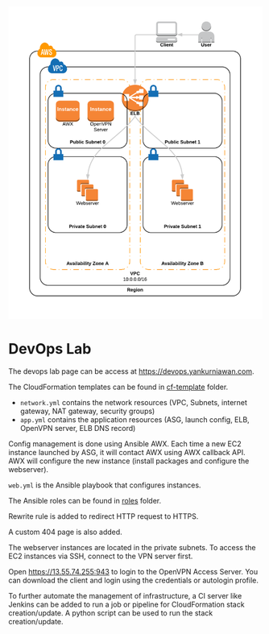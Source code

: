 ![DevOps Lab](devops-lab.png)

# DevOps Lab

The devops lab page can be access at <https://devops.yankurniawan.com>.

The CloudFormation templates can be found in [cf-template](cf-template) folder.
- `network.yml` contains the network resources (VPC, Subnets, internet gateway, NAT gateway, security groups)
- `app.yml` contains the application resources (ASG, launch config, ELB, OpenVPN server, ELB DNS record)

Config management is done using Ansible AWX. Each time a new EC2 instance launched by ASG, it will contact AWX using AWX callback API. AWX will configure the new instance (install packages and configure the webserver).

`web.yml` is the Ansible playbook that configures instances.

The Ansible roles can be found in [roles](roles) folder. 

Rewrite rule is added to redirect HTTP request to HTTPS.

A custom 404 page is also added.

The webserver instances are located in the private subnets. To access the EC2 instances via SSH, connect to the VPN server first. 

Open <https://13.55.74.255:943> to login to the OpenVPN Access Server. You can download the client and login using the credentials or autologin profile.

To further automate the management of infrastructure, a CI server like Jenkins can be added to run a job or pipeline for CloudFormation stack creation/update. A python script can be used to run the stack creation/update.




